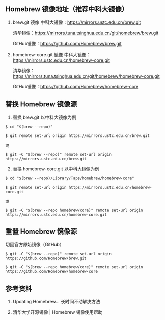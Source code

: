 ## Homebrew 镜像地址（推荐中科大镜像）

1. brew.git 镜像
   中科大镜像：https://mirrors.ustc.edu.cn/brew.git

   清华镜像：https://mirrors.tuna.tsinghua.edu.cn/git/homebrew/brew.git

   GitHub镜像：https://github.com/Homebrew/brew.git

2. homebrew-core.git 镜像
   中科大镜像：https://mirrors.ustc.edu.cn/homebrew-core.git

   清华镜像：https://mirrors.tuna.tsinghua.edu.cn/git/homebrew/homebrew-core.git

   GitHub镜像：https://github.com/Homebrew/homebrew-core

## 替换 Homebrew 镜像源

1. 替换 brew.git
   以中科大镜像为例

```shell
$ cd "$(brew --repo)"

$ git remote set-url origin https://mirrors.ustc.edu.cn/brew.git

或

$ git -C "$(brew --repo)" remote set-url origin https://mirrors.ustc.edu.cn/brew.git
```

2. 替换 homebrew-core.git
   以中科大镜像为例

```shell
$ cd "$(brew --repo)/Library/Taps/homebrew/homebrew-core"

$ git remote set-url origin https://mirrors.ustc.edu.cn/homebrew-core.git

或

$ git -C "$(brew --repo homebrew/core)" remote set-url origin https://mirrors.ustc.edu.cn/homebrew-core.git

```

## 重置 Homebrew 镜像源

切回官方原始镜像（GitHub）

```shell
$ git -C "$(brew --repo)" remote set-url origin https://github.com/Homebrew/brew.git

$ git -C "$(brew --repo homebrew/core)" remote set-url origin https://github.com/Homebrew/homebrew-core
```



## 参考资料

1. Updating Homebrew... 长时间不动解决方法

2. 清华大学开源镜像 | Homebrew 镜像使用帮助
